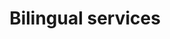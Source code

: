 ---
title: Bilingual services
longTitle: 'Bilingual services'
tags:
- gccommon
relatedTerm:
- "[[Language policy Bilingualism Government services]]"
use:
- "[[Active offer of bilingual services]]"
---